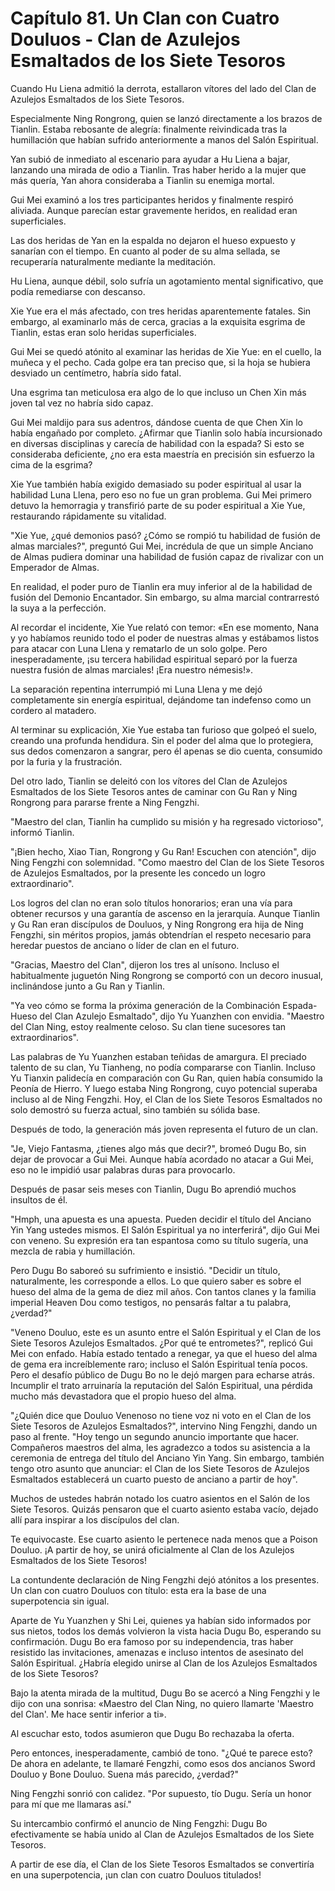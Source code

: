 
# Capítulo 81. Un Clan con Cuatro Douluos - Clan de Azulejos Esmaltados de los Siete Tesoros


Cuando Hu Liena admitió la derrota, estallaron vítores del lado del Clan de Azulejos Esmaltados de los Siete Tesoros.

Especialmente Ning Rongrong, quien se lanzó directamente a los brazos de Tianlin. Estaba rebosante de alegría: finalmente reivindicada tras la humillación que habían sufrido anteriormente a manos del Salón Espiritual.

Yan subió de inmediato al escenario para ayudar a Hu Liena a bajar, lanzando una mirada de odio a Tianlin. Tras haber herido a la mujer que más quería, Yan ahora consideraba a Tianlin su enemiga mortal.

Gui Mei examinó a los tres participantes heridos y finalmente respiró aliviada. Aunque parecían estar gravemente heridos, en realidad eran superficiales.

Las dos heridas de Yan en la espalda no dejaron el hueso expuesto y sanarían con el tiempo. En cuanto al poder de su alma sellada, se recuperaría naturalmente mediante la meditación.

Hu Liena, aunque débil, solo sufría un agotamiento mental significativo, que podía remediarse con descanso.

Xie Yue era el más afectado, con tres heridas aparentemente fatales. Sin embargo, al examinarlo más de cerca, gracias a la exquisita esgrima de Tianlin, estas eran solo heridas superficiales.

Gui Mei se quedó atónito al examinar las heridas de Xie Yue: en el cuello, la muñeca y el pecho. Cada golpe era tan preciso que, si la hoja se hubiera desviado un centímetro, habría sido fatal.

Una esgrima tan meticulosa era algo de lo que incluso un Chen Xin más joven tal vez no habría sido capaz.

Gui Mei maldijo para sus adentros, dándose cuenta de que Chen Xin lo había engañado por completo. ¿Afirmar que Tianlin solo había incursionado en diversas disciplinas y carecía de habilidad con la espada? Si esto se consideraba deficiente, ¿no era esta maestría en precisión sin esfuerzo la cima de la esgrima?

Xie Yue también había exigido demasiado su poder espiritual al usar la habilidad Luna Llena, pero eso no fue un gran problema. Gui Mei primero detuvo la hemorragia y transfirió parte de su poder espiritual a Xie Yue, restaurando rápidamente su vitalidad.

"Xie Yue, ¿qué demonios pasó? ¿Cómo se rompió tu habilidad de fusión de almas marciales?", preguntó Gui Mei, incrédula de que un simple Anciano de Almas pudiera dominar una habilidad de fusión capaz de rivalizar con un Emperador de Almas.

En realidad, el poder puro de Tianlin era muy inferior al de la habilidad de fusión del Demonio Encantador. Sin embargo, su alma marcial contrarrestó la suya a la perfección.

Al recordar el incidente, Xie Yue relató con temor: «En ese momento, Nana y yo habíamos reunido todo el poder de nuestras almas y estábamos listos para atacar con Luna Llena y rematarlo de un solo golpe. Pero inesperadamente, ¡su tercera habilidad espiritual separó por la fuerza nuestra fusión de almas marciales! ¡Era nuestro némesis!».

La separación repentina interrumpió mi Luna Llena y me dejó completamente sin energía espiritual, dejándome tan indefenso como un cordero al matadero.

Al terminar su explicación, Xie Yue estaba tan furioso que golpeó el suelo, creando una profunda hendidura. Sin el poder del alma que lo protegiera, sus dedos comenzaron a sangrar, pero él apenas se dio cuenta, consumido por la furia y la frustración.

Del otro lado, Tianlin se deleitó con los vítores del Clan de Azulejos Esmaltados de los Siete Tesoros antes de caminar con Gu Ran y Ning Rongrong para pararse frente a Ning Fengzhi.

"Maestro del clan, Tianlin ha cumplido su misión y ha regresado victorioso", informó Tianlin.

"¡Bien hecho, Xiao Tian, Rongrong y Gu Ran! Escuchen con atención", dijo Ning Fengzhi con solemnidad. "Como maestro del Clan de los Siete Tesoros de Azulejos Esmaltados, por la presente les concedo un logro extraordinario".

Los logros del clan no eran solo títulos honorarios; eran una vía para obtener recursos y una garantía de ascenso en la jerarquía. Aunque Tianlin y Gu Ran eran discípulos de Douluos, y Ning Rongrong era hija de Ning Fengzhi, sin méritos propios, jamás obtendrían el respeto necesario para heredar puestos de anciano o líder de clan en el futuro.

"Gracias, Maestro del Clan", dijeron los tres al unísono. Incluso el habitualmente juguetón Ning Rongrong se comportó con un decoro inusual, inclinándose junto a Gu Ran y Tianlin.

"Ya veo cómo se forma la próxima generación de la Combinación Espada-Hueso del Clan Azulejo Esmaltado", dijo Yu Yuanzhen con envidia. "Maestro del Clan Ning, estoy realmente celoso. Su clan tiene sucesores tan extraordinarios".

Las palabras de Yu Yuanzhen estaban teñidas de amargura. El preciado talento de su clan, Yu Tianheng, no podía compararse con Tianlin. Incluso Yu Tianxin palidecía en comparación con Gu Ran, quien había consumido la Peonía de Hierro. Y luego estaba Ning Rongrong, cuyo potencial superaba incluso al de Ning Fengzhi. Hoy, el Clan de los Siete Tesoros Esmaltados no solo demostró su fuerza actual, sino también su sólida base.

Después de todo, la generación más joven representa el futuro de un clan.

"Je, Viejo Fantasma, ¿tienes algo más que decir?", bromeó Dugu Bo, sin dejar de provocar a Gui Mei. Aunque había acordado no atacar a Gui Mei, eso no le impidió usar palabras duras para provocarlo.

Después de pasar seis meses con Tianlin, Dugu Bo aprendió muchos insultos de él.

"Hmph, una apuesta es una apuesta. Pueden decidir el título del Anciano Yin Yang ustedes mismos. El Salón Espiritual ya no interferirá", dijo Gui Mei con veneno. Su expresión era tan espantosa como su título sugería, una mezcla de rabia y humillación.

Pero Dugu Bo saboreó su sufrimiento e insistió. "Decidir un título, naturalmente, les corresponde a ellos. Lo que quiero saber es sobre el hueso del alma de la gema de diez mil años. Con tantos clanes y la familia imperial Heaven Dou como testigos, no pensarás faltar a tu palabra, ¿verdad?"

"Veneno Douluo, este es un asunto entre el Salón Espiritual y el Clan de los Siete Tesoros Azulejos Esmaltados. ¿Por qué te entrometes?", replicó Gui Mei con enfado. Había estado tentado a renegar, ya que el hueso del alma de gema era increíblemente raro; incluso el Salón Espiritual tenía pocos. Pero el desafío público de Dugu Bo no le dejó margen para echarse atrás. Incumplir el trato arruinaría la reputación del Salón Espiritual, una pérdida mucho más devastadora que el propio hueso del alma.

"¿Quién dice que Douluo Venenoso no tiene voz ni voto en el Clan de los Siete Tesoros de Azulejos Esmaltados?", intervino Ning Fengzhi, dando un paso al frente. "Hoy tengo un segundo anuncio importante que hacer. Compañeros maestros del alma, les agradezco a todos su asistencia a la ceremonia de entrega del título del Anciano Yin Yang. Sin embargo, también tengo otro asunto que anunciar: el Clan de los Siete Tesoros de Azulejos Esmaltados establecerá un cuarto puesto de anciano a partir de hoy".

Muchos de ustedes habrán notado los cuatro asientos en el Salón de los Siete Tesoros. Quizás pensaron que el cuarto asiento estaba vacío, dejado allí para inspirar a los discípulos del clan.

Te equivocaste. Ese cuarto asiento le pertenece nada menos que a Poison Douluo. ¡A partir de hoy, se unirá oficialmente al Clan de los Azulejos Esmaltados de los Siete Tesoros!

La contundente declaración de Ning Fengzhi dejó atónitos a los presentes. Un clan con cuatro Douluos con título: esta era la base de una superpotencia sin igual.

Aparte de Yu Yuanzhen y Shi Lei, quienes ya habían sido informados por sus nietos, todos los demás volvieron la vista hacia Dugu Bo, esperando su confirmación. Dugu Bo era famoso por su independencia, tras haber resistido las invitaciones, amenazas e incluso intentos de asesinato del Salón Espiritual. ¿Habría elegido unirse al Clan de los Azulejos Esmaltados de los Siete Tesoros?

Bajo la atenta mirada de la multitud, Dugu Bo se acercó a Ning Fengzhi y le dijo con una sonrisa: «Maestro del Clan Ning, no quiero llamarte 'Maestro del Clan'. Me hace sentir inferior a ti».

Al escuchar esto, todos asumieron que Dugu Bo rechazaba la oferta.

Pero entonces, inesperadamente, cambió de tono. "¿Qué te parece esto? De ahora en adelante, te llamaré Fengzhi, como esos dos ancianos Sword Douluo y Bone Douluo. Suena más parecido, ¿verdad?"

Ning Fengzhi sonrió con calidez. "Por supuesto, tío Dugu. Sería un honor para mí que me llamaras así."

Su intercambio confirmó el anuncio de Ning Fengzhi: Dugu Bo efectivamente se había unido al Clan de Azulejos Esmaltados de los Siete Tesoros.

A partir de ese día, el Clan de los Siete Tesoros Esmaltados se convertiría en una superpotencia, ¡un clan con cuatro Douluos titulados!